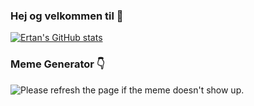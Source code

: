 ### Hej og velkommen til 👋

[![Ertan's GitHub stats](https://github-readme-stats.vercel.app/api?username=ErtanEnsar&count_private=true&theme=highcontrast)](https://github.com/ErtanEnsar/github-readme-stats)
### Meme Generator 👇
<img src='https://random-memer.herokuapp.com/' title="Meme" alt="Please refresh the page if the meme doesn't show up.">
